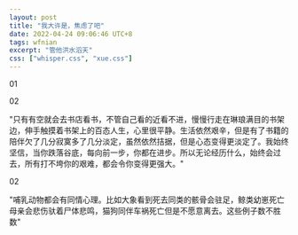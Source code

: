 ```yaml
---
layout: post
title: "我大许是，焦虑了吧"
date: 2022-04-24 09:06:46 UTC+8
tags: wfnian
excerpt: "管他洪水滔天"
css: ["whisper.css", "xue.css"]
---
```



<div class="s-index">01</div>
<p class="s-content"></p>

<div class="s-index">02</div>
<p class="s-content">"只有有空就会去书店看书，不管自己看的近看不进，慢慢行走在琳琅满目的书架边，伸手触摸着书架上的百态人生，心里很平静。生活依然艰辛，但是有了书籍的陪伴欠了几分寂寞多了几分淡定，虽然依然拮据，但是心态变得更淡定了。我始终坚信，当你跌落谷底，每向前一步，你都在进步。所以无论经历什么，始终会过去，所有打不垮你的艰难，都会令你变得更强大。"</p>
<div class="s-index">02</div>
<p class="s-content">"哺乳动物都会有同情心理。比如大象看到死去同类的骸骨会驻足，鲸类幼崽死亡母亲会悲伤驮着尸体悲鸣，猫狗同伴车祸死亡但是不愿意离去。这些例子数不胜数"</p>

